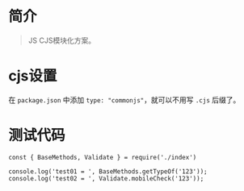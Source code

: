 # 简介
> JS CJS模块化方案。

# cjs设置
在 `package.json` 中添加 `type: "commonjs"`，就可以不用写 `.cjs` 后缀了。

# 测试代码

```
const { BaseMethods, Validate } = require('./index')

console.log('test01 = ', BaseMethods.getTypeOf('123'));
console.log('test02 = ', Validate.mobileCheck('123'));

```